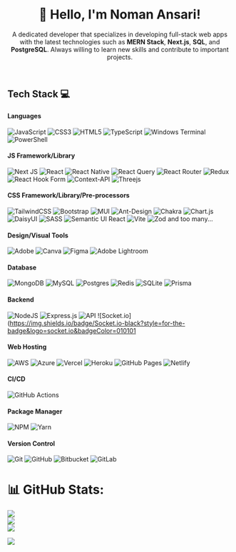 <h1 align="center">👋 Hello, I'm Noman Ansari!<br /></h1>
<!-- <p align="center">
  <img src="https://github.com/yourname/yourusername/blob/main/header-image.png" alt="Header Image">
</p> -->

<p align="center">
  A dedicated developer that specializes in developing full-stack web apps with the latest technologies such as <strong>MERN Stack</strong>, <strong>Next.js</strong>, <strong>SQL</strong>, and <strong>PostgreSQL</strong>. Always willing to learn new skills and contribute to important projects.
</p>
<p align="center">
<a href="https://noman-infos.vercel.app" rel="nofollow"><img alt="" src="https://camo.githubusercontent.com/9f3ecaf99d92830c05cab8f2f613d8710f3c8269c3fc8ea426f59647a4544f49/68747470733a2f2f696d672e736869656c64732e696f2f62616467652f506f7274666f6c696f2d3030303f6c6f676f3d76657263656c266c6f676f436f6c6f723d79656c6c6f77267374796c653d666f722d7468652d6261646765" data-canonical-src="https://img.shields.io/badge/Portfolio-000?logo=vercel&amp;logoColor=yellow&amp;style=for-the-badge" style="max-width: 100%;"></a>
<a href="https://www.linkedin.com/in/noman-ansari-15237028a/" rel="nofollow"><img alt="" src="https://camo.githubusercontent.com/b5f5d38a5e6ae2567ab731fae1c4c6a4267aba39ba7356b5a0009d2363db945d/68747470733a2f2f696d672e736869656c64732e696f2f62616467652f4c696e6b6564496e2d3030303f6c6f676f3d6c696e6b6564696e266c6f676f436f6c6f723d304136364332267374796c653d666f722d7468652d6261646765" data-canonical-src="https://img.shields.io/badge/LinkedIn-000?logo=linkedin&amp;logoColor=0A66C2&amp;style=for-the-badge" style="max-width: 100%;"></a>
<a href="https://www.instagram.com/inomanansari" rel="nofollow"><img alt="" src="https://camo.githubusercontent.com/4211a7284cc10a3f40367264db70c9a60a6603b4ca291e0ecf658449592c8e87/68747470733a2f2f696d672e736869656c64732e696f2f62616467652f496e7374616772616d2d3030303f7374796c653d666f722d7468652d6261646765266c6f676f3d496e7374616772616d266c6f676f436f6c6f723d453434303546" data-canonical-src="https://img.shields.io/badge/Instagram-000?style=for-the-badge&amp;logo=Instagram&amp;logoColor=E4405F" style="max-width: 100%;"></a>
  <a href="https://www.facebook.com/profile.php?id=100018035178162" rel="nofollow"><img alt="" src="https://img.shields.io/badge/Facebook-%231877F2.svg?logo=Facebook" data-canonical-src="https://img.shields.io/badge/Facebook-%231877F2.svg?logo=Facebook" style="max-width: 100%;"></a>
</p>

## Tech Stack 💻
#### Languages
![JavaScript](https://img.shields.io/badge/-JavaScript-000?style=for-the-badge&logo=javascript)
![CSS3](https://img.shields.io/badge/-CSS3-000?style=for-the-badge&logo=css3)
![HTML5](https://img.shields.io/badge/-HTML5-000?style=for-the-badge&logo=html5)
![TypeScript](https://img.shields.io/badge/typescript-%23007ACC.svg?style=for-the-badge&logo=typescript)
![Windows Terminal](https://img.shields.io/badge/Windows%20Terminal-%234D4D4D.svg?style=for-the-badge&logo=windows-terminal)
![PowerShell](https://img.shields.io/badge/PowerShell-%235391FE.svg?style=for-the-badge&logo=powershell)

#### JS Framework/Library
![Next JS](https://img.shields.io/badge/-NextJS-000?style=for-the-badge&logo=next.js)
![React](https://img.shields.io/badge/react-%2320232a.svg?style=for-the-badge&logo=react)
![React Native](https://img.shields.io/badge/react_native-%2320232a.svg?style=for-the-badge&logo=react)
![React Query](https://img.shields.io/badge/-React%20Query-FF4154?style=for-the-badge&logo=react%20query)
![React Router](https://img.shields.io/badge/React_Router-CA4245?style=for-the-badge&logo=react-router)
![Redux](https://img.shields.io/badge/redux-%23593d88.svg?style=for-the-badge&logo=redux)
![React Hook Form](https://img.shields.io/badge/React%20Hook%20Form-%23EC5990.svg?style=for-the-badge&logo=reacthookform)
![Context-API](https://img.shields.io/badge/Context--Api-000000?style=for-the-badge&logo=react)
![Threejs](https://img.shields.io/badge/-ThreeJS-000?style=for-the-badge&logo=three.js)

#### CSS Framework/Library/Pre-processors
![TailwindCSS](https://img.shields.io/badge/-TailwindCSS-000?style=for-the-badge&logo=tailwind-css)
![Bootstrap](https://img.shields.io/badge/-Bootstrap-000?style=for-the-badge&logo=bootstrap)
![MUI](https://img.shields.io/badge/-MUI-000?style=for-the-badge&logo=mui)
![Ant-Design](https://img.shields.io/badge/-AntDesign-%230170FE?style=for-the-badge&logo=ant-design) 
![Chakra](https://img.shields.io/badge/chakra-%234ED1C5.svg?style=for-the-badge&logo=chakraui) 
![Chart.js](https://img.shields.io/badge/chart.js-F5788D.svg?style=for-the-badge&logo=chart.js)
![DaisyUI](https://img.shields.io/badge/daisyui-5A0EF8?style=for-the-badge&logo=daisyui)
![SASS](https://img.shields.io/badge/SASS-hotpink.svg?style=for-the-badge&logo=SASS) 
![Semantic UI React](https://img.shields.io/badge/Semantic%20UI%20React-%2335BDB2.svg?style=for-the-badge&logo=SemanticUIReact) 
![Vite](https://img.shields.io/badge/vite-%23646CFF.svg?style=for-the-badge&logo=vite)
![Zod](https://img.shields.io/badge/zod-%233068b7.svg?style=for-the-badge&logo=zod)
and too many...

#### Design/Visual Tools
![Adobe](https://img.shields.io/badge/adobe-%23FF0000.svg?style=for-the-badge&logo=adobe)
![Canva](https://img.shields.io/badge/Canva-%2300C4CC.svg?style=for-the-badge&logo=Canva)
![Figma](https://img.shields.io/badge/-Figma-000?style=for-the-badge&logo=figma)
![Adobe Lightroom](https://img.shields.io/badge/-Adobe%20Lightroom-000?style=for-the-badge&logo=adobe%20lightroom)

#### Database
![MongoDB](https://img.shields.io/badge/-MongoDB-000?style=for-the-badge&logo=mongodb)
![MySQL](https://img.shields.io/badge/mysql-4479A1.svg?style=for-the-badge&logo=mysql&logoColor=white)
![Postgres](https://img.shields.io/badge/postgres-%23316192.svg?style=for-the-badge&logo=postgresql)
![Redis](https://img.shields.io/badge/redis-%23DD0031.svg?style=for-the-badge&logo=redis)
![SQLite](https://img.shields.io/badge/sqlite-%2307405e.svg?style=for-the-badge&logo=sqlite)
![Prisma](https://img.shields.io/badge/Prisma-3982CE?style=for-the-badge&logo=Prisma)

#### Backend
![NodeJS](https://img.shields.io/badge/-NodeJS-000?style=for-the-badge&logo=node.js&logoColor=pink)
![Express.js](https://img.shields.io/badge/-ExpressJS-000?style=for-the-badge&logo=express)
![API](https://img.shields.io/badge/-API-000?style=for-the-badge&logo=fastapi)
![Socket.io](https://img.shields.io/badge/Socket.io-black?style=for-the-badge&logo=socket.io&badgeColor=010101

#### Web Hosting
![AWS](https://img.shields.io/badge/AWS-%23FF9900.svg?style=for-the-badge&logo=amazon-aws)
![Azure](https://img.shields.io/badge/azure-%230072C6.svg?style=for-the-badge&logo=microsoftazure)
![Vercel](https://img.shields.io/badge/-Vercel-000?style=for-the-badge&logo=vercel)
![Heroku](https://img.shields.io/badge/-Heroku-000?style=for-the-badge&logo=heroku)
![GitHub Pages](https://img.shields.io/badge/-GitHub%20Pages-000?style=for-the-badge&logo=github)
![Netlify](https://img.shields.io/badge/-Netlify-000?style=for-the-badge&logo=netlify)

#### CI/CD
![GitHub Actions](https://img.shields.io/badge/-github%20actions-000?style=for-the-badge&logo=githubactions)

#### Package Manager
![NPM](https://img.shields.io/badge/-NPM-000?style=for-the-badge&logo=npm)
![Yarn](https://img.shields.io/badge/-yarn-000?style=for-the-badge&logo=yarn)

#### Version Control
![Git](https://img.shields.io/badge/-Git-000?style=for-the-badge&logo=git)
![GitHub](https://img.shields.io/badge/-GitHub-000?style=for-the-badge&logo=github)
![Bitbucket](https://img.shields.io/badge/bitbucket-%230047B3.svg?style=for-the-badge&logo=bitbucket)
![GitLab](https://img.shields.io/badge/gitlab-%23181717.svg?style=for-the-badge&logo=gitlab)


# 📊 GitHub Stats:
![](https://github-readme-stats.vercel.app/api?username=Noman-Ansarii&theme=merko&hide_border=false&include_all_commits=false&count_private=false)<br/>
![](https://github-readme-streak-stats.herokuapp.com/?user=Noman-Ansarii&theme=merko&hide_border=false)<br/>
![](https://github-readme-stats.vercel.app/api/top-langs/?username=Noman-Ansarii&theme=merko&hide_border=false&include_all_commits=false&count_private=false&layout=compact)

![](https://quotes-github-readme.vercel.app/api?type=horizontal&theme=merko)
